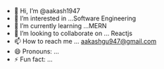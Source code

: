 - 👋 Hi, I’m @aakash1947
- 👀 I’m interested in ...Software Engineering
- 🌱 I’m currently learning ...MERN
- 💞️ I’m looking to collaborate on ... Reactjs
- 📫 How to reach me ... aakashgu947@gmail.com
- 😄 Pronouns: ...
- ⚡ Fun fact: ...

<!---
aakash1947/aakash1947 is a ✨ special ✨ repository because its `README.md` (this file) appears on your GitHub profile.
You can click the Preview link to take a look at your changes.
--->
